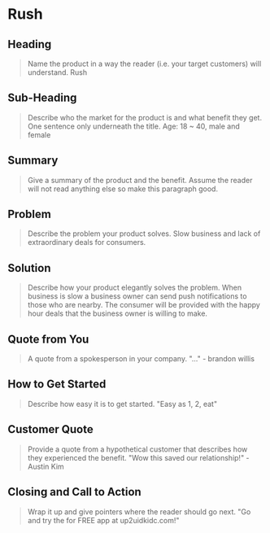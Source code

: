 # Rush #
## Heading ##
  > Name the product in a way the reader (i.e. your target customers) will understand.
  Rush
## Sub-Heading ##
  > Describe who the market for the product is and what benefit they get. One sentence only underneath the title.
  Age: 18 ~ 40​, male and female

## Summary ##
  > Give a summary of the product and the benefit. Assume the reader will not read anything else so make this paragraph good.

## Problem ##
  > Describe the problem your product solves.
      Slow business and lack of extraordinary deals for consumers.
## Solution ##
  > Describe how your product elegantly solves the problem.
     When business is slow a business owner can send push notifications to those who are nearby. The consumer will be provided with the happy hour deals that the business owner is willing to make.      

## Quote from You ##
  > A quote from a spokesperson in your company.
  "..." - brandon willis
​
## How to Get Started ##
  > Describe how easy it is to get started.
  "Easy as 1, 2, eat"
​
## Customer Quote ##
  > Provide a quote from a hypothetical customer that describes how they experienced the benefit.
  "Wow this saved our relationship!" -Austin Kim
  
## Closing and Call to Action ##
  > Wrap it up and give pointers where the reader should go next.
  "Go and try the for FREE app at up2uidkidc.com!"